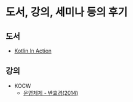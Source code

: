 # 도서, 강의, 세미나 등의 후기

## 도서
- [Kotlin In Action](https://github.com/sapzilking/review/blob/main/books/Kotlin%20In%20Action/README.md)

## 강의
- KOCW
  - [운영체제 - 반효경(2014)](https://github.com/sapzilking/review/blob/main/lecture/kocw/%EC%9A%B4%EC%98%81%EC%B2%B4%EC%A0%9C-%EB%B0%98%ED%9A%A8%EA%B2%BD(2014)/README.md)
